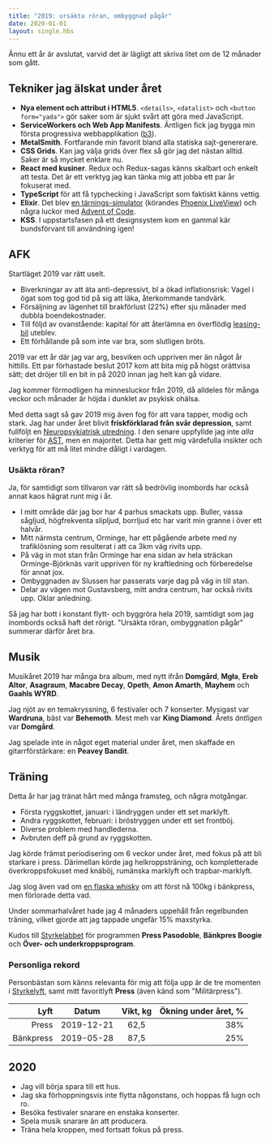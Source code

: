 ```yaml
---
title: "2019: ursäkta röran, ombyggnad pågår"
date: 2020-01-01
layout: single.hbs
---
```


Ännu ett år är avslutat, varvid det är lägligt att skriva litet om de 12 månader som gått.

## Tekniker jag älskat under året

- **Nya element och attribut i HTML5**. `<details>`, `<datalist>` och `<button form="yada">` gör saker som är sjukt svårt att göra med JavaScript.
- **ServiceWorkers och Web App Manifests**. Äntligen fick jag bygga min första progressiva webbapplikation ([b3](../b3/)).
- **MetalSmith**. Fortfarande min favorit bland alla statiska sajt-genererare.
- **CSS Grids**. Kan jag välja grids över flex så gör jag det nästan alltid. Saker är så mycket enklare nu.
- **React med kusiner**. Redux och Redux-sagas känns skalbart och enkelt att testa. Det är ett verktyg jag kan tänka mig att jobba ett par år fokuserat med.
- **TypeScript** för att få typchecking i JavaScript som faktiskt känns vettig.
- **Elixir**. Det blev [en tärnings-simulator](https://github.com/madr/psychic-palm-tree) (körandes [Phoenix LiveView](https://hexdocs.pm/phoenix_live_view/Phoenix.LiveView.html)) och några luckor med [Advent of Code](https://adventofcode.com).
- **KSS**. I uppstartsfasen på ett designsystem kom en gammal kär bundsförvant till användning igen!

## AFK

Startläget 2019 var rätt uselt.

- Biverkningar av att äta anti-depressivt, bl a ökad inflationsrisk: Vagel i ögat som tog god tid på sig att läka, återkommande tandvärk.
- Försäljning av lägenhet till brakförlust (22%) efter sju månader med dubbla boendekostnader.
- Till följd av ovanstående: kapital för att återlämna en överflödig [leasing-bil](https://www.radron.se/artiklar/leasa-bilen---fordelar-och-nackdelar/) uteblev.
- Ett förhållande på som inte var bra, som slutligen bröts.

2019 var ett år där jag var arg, besviken och uppriven mer än något år hittills. Ett par förhastade beslut 2017 kom att bita mig på högst orättvisa sätt; det dröjer till en bit in på 2020 innan jag helt kan gå vidare.

Jag kommer förmodligen ha minnesluckor från 2019, då alldeles för många veckor och månader är höjda i dunklet av psykisk ohälsa.

Med detta sagt så gav 2019 mig även fog för att vara tapper, modig och stark. Jag har under året blivit **friskförklarad från svår depression**, samt fullföljt en [Neuropsykiatrisk utredning](https://www.1177.se/Stockholm/behandling--hjalpmedel/undersokningar-och-provtagning/psykiatriska-utredningar/neuropsykiatrisk-utredning-for-vuxna/). I den senare uppfyllde jag inte _alla_ kriterier för [AST](https://sv.wikipedia.org/wiki/Autismspektrumst%C3%B6rning), men en majoritet. Detta har gett mig värdefulla insikter och verktyg för att må litet mindre dåligt i vardagen.

### Usäkta röran?

Ja, för samtidigt som tillvaron var rätt så bedrövlig inombords har också annat kaos hägrat runt mig i år.

- I mitt område där jag bor har 4 parhus smackats upp. Buller, vassa sågljud, högfrekventa slipljud, borrljud etc har varit min granne i över ett halvår.
- Mitt närmsta centrum, Orminge, har ett pågående arbete med ny trafiklösning som resulterat i att ca 3km väg rivits upp.
- På väg in mot stan från Orminge har ena sidan av hela sträckan Orminge-Björknäs varit uppriven för ny kraftledning och förberedelse för annat jox.
- Ombyggnaden av Slussen har passerats varje dag på väg in till stan.
- Delar av vägen mot Gustavsberg, mitt andra centrum, har också rivits upp. Oklar anledning.

Så jag har bott i konstant flytt- och byggröra hela 2019, samtidigt som jag inombords också haft det rörigt. "Ursäkta röran, ombyggnation pågår" summerar därför året bra.

## Musik

Musikåret 2019 har många bra album, med nytt ifrån **Domgård**, **Mgła**, **Ereb Altor**, **Asagraum**, **Macabre Decay**, **Opeth**, **Amon Amarth**, **Mayhem** och **Gaahls WYRD**.

Jag njöt av en temakryssning, 6 festivaler och 7 konserter. Mysigast var **Wardruna**, bäst var **Behemoth**. Mest meh var **King Diamond**. Årets _äntligen_ var **Domgård**.

Jag spelade inte in något eget material under året, men skaffade en gitarrförstärkare: en **Peavey Bandit**.

## Träning

Detta år har jag tränat hårt med många framsteg, och några motgångar.

- Första ryggskottet, januari: i ländryggen under ett set marklyft.
- Andra ryggskottet, februari: i bröstryggen under ett set frontböj.
- Diverse problem med handlederna.
- Avbruten deff på grund av ryggskotten.

Jag körde främst periodisering om 6 veckor under året, med fokus på att bli starkare i press. Därimellan körde jag helkroppsträning, och kompletterade överkroppsfokuset med knäböj, rumänska marklyft och trapbar-marklyft.

Jag slog även vad om [en flaska whisky](https://www.systembolaget.se/dryck/sprit/ardbeg-1040701) om att först nå 100kg i bänkpress, men förlorade detta vad.

Under sommarhalvåret hade jag 4 månaders uppehåll från regelbunden träning, vilket gjorde att jag tappade ungefär 15% maxstyrka.

Kudos till [Styrkelabbet](https://styrkelabbet.se) för programmen **Press Pasodoble**, **Bänkpres Boogie** och **Över- och underkroppsprogram**.

### Personliga rekord

Personbästan som känns relevanta för mig att följa upp är de tre momenten i [Styrkelyft](https://sv.wikipedia.org/wiki/Styrkelyft), samt mitt favoritlyft **Press** (även känd som "Militärpress").

|      Lyft |   Datum    | Vikt, kg | Ökning under året, % |
| --------: | :--------: | :------: | -------------------: |
|     Press | 2019-12-21 |   62,5   |                  38% |
| Bänkpress | 2019-05-28 |   87,5   |                  25% |

## 2020

- Jag vill börja spara till ett hus.
- Jag ska förhoppningsvis inte flytta någonstans, och hoppas få lugn och ro.
- Besöka festivaler snarare en enstaka konserter.
- Spela musik snarare än att producera.
- Träna hela kroppen, med fortsatt fokus på press.
